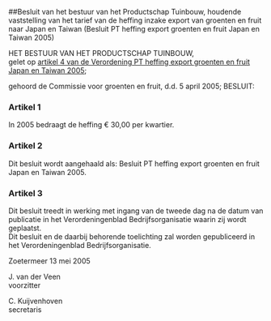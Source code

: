 <meta http-equiv='Content-Type' content='text/html; charset=utf-8' />

##Besluit van het bestuur van het Productschap Tuinbouw, houdende vaststelling van het tarief van de heffing inzake export van groenten en fruit naar Japan en Taiwan (Besluit PT heffing export groenten en fruit Japan en Taiwan 2005)

HET BESTUUR VAN HET PRODUCTSCHAP TUINBOUW,  
gelet op [artikel 4 van de Verordening PT heffing export groenten en fruit Japan en Taiwan 2005](../../../../../../../../../../../../../pbo/verordening/pt/heffing/export/groenten/en/fruit/japan/en/taiwan/2005/BWBR0016969/README.md);

gehoord de Commissie voor groenten en fruit, d.d. 5 april 2005;
BESLUIT:    

### Artikel  1  

In 2005 bedraagt de heffing € 30,00 per kwartier.  

### Artikel  2  

Dit besluit wordt aangehaald als: Besluit PT heffing export groenten en fruit Japan en Taiwan 2005.  

### Artikel  3  

Dit besluit treedt in werking met ingang van de tweede dag na de datum van publicatie in het Verordeningenblad Bedrijfsorganisatie waarin zij wordt geplaatst.  
Dit besluit en de daarbij behorende toelichting zal worden gepubliceerd in het Verordeningenblad Bedrijfsorganisatie.   

Zoetermeer 
13 mei 2005    

J. van der Veen  
voorzitter  

C. Kuijvenhoven  
secretaris     

